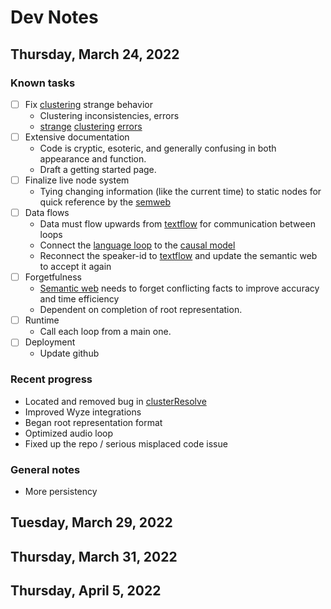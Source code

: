 
#  **Dev Notes**
## Thursday, March 24, 2022

### Known tasks
- [ ] Fix [clustering](clusterResolve.py) strange behavior
     - Clustering inconsistencies, errors
     - [strange](other_resources/terrible.png) [clustering](other_resources/slightlybetter.png) [errors](other_resources/speechcluster.png)
- [ ] Extensive documentation
     - Code is cryptic, esoteric, and generally confusing in both appearance and function.
     - Draft a getting started page.
- [ ] Finalize live node system
     - Tying changing information (like the current time) to static nodes for quick reference by the [semweb](semweblib.py) 
- [ ] Data flows 
     - Data must flow upwards from [textflow](textflow.py) for communication between loops
     - Connect the [language loop](languageloop.py) to the [causal model](causal_model.py)
     - Reconnect the speaker-id to [textflow](textflow.py) and update the semantic web to accept it again
- [ ] Forgetfulness 
     - [Semantic web](semweblib.py) needs to forget conflicting facts to improve accuracy and time efficiency 
     - Dependent on completion of root representation.
- [ ] Runtime
     - Call each loop from a main one.
 - [ ] Deployment
      - Update github 
### Recent progress
- Located and removed bug in [clusterResolve](clusterResolve.py)
- Improved Wyze integrations 
- Began root representation format
- Optimized audio loop
- Fixed up the repo / serious misplaced code issue
### General notes
- More persistency
## Tuesday, March 29, 2022

## Thursday, March 31, 2022

## Thursday, April 5, 2022

